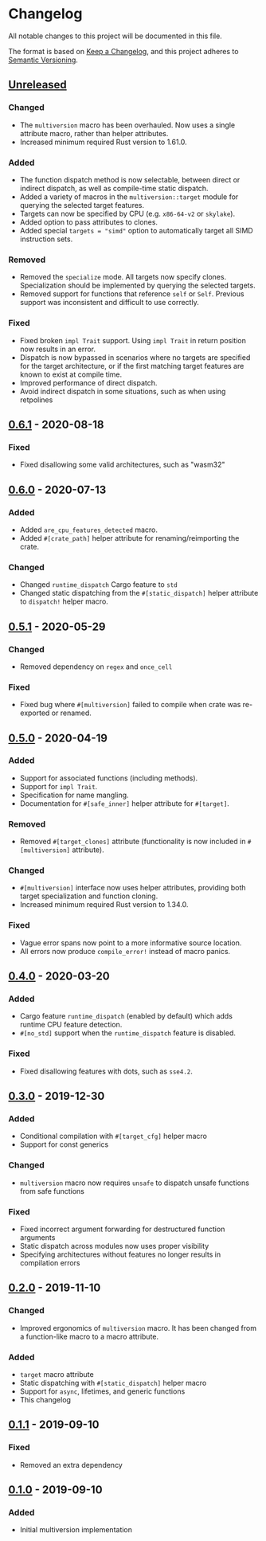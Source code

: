 # Changelog
All notable changes to this project will be documented in this file.

The format is based on [Keep a Changelog](https://keepachangelog.com/en/1.0.0/),
and this project adheres to [Semantic Versioning](https://semver.org/spec/v2.0.0.html).

## [Unreleased]
### Changed
- The `multiversion` macro has been overhauled. Now uses a single attribute macro, rather than helper attributes.
- Increased minimum required Rust version to 1.61.0.
### Added
- The function dispatch method is now selectable, between direct or indirect dispatch, as well as compile-time static dispatch.
- Added a variety of macros in the `multiversion::target` module for querying the selected target features.
- Targets can now be specified by CPU (e.g. `x86-64-v2` or `skylake`).
- Added option to pass attributes to clones.
- Added special `targets = "simd"` option to automatically target all SIMD instruction sets.
### Removed
- Removed the `specialize` mode. All targets now specify clones. Specialization should be implemented by querying the selected targets.
- Removed support for functions that reference `self` or `Self`. Previous support was inconsistent and difficult to use correctly.
### Fixed
- Fixed broken `impl Trait` support.  Using `impl Trait` in return position now results in an error.
- Dispatch is now bypassed in scenarios where no targets are specified for the target architecture, or if the first matching target features are known to exist at compile time.
- Improved performance of direct dispatch.
- Avoid indirect dispatch in some situations, such as when using retpolines

## [0.6.1] - 2020-08-18
### Fixed
- Fixed disallowing some valid architectures, such as "wasm32"

## [0.6.0] - 2020-07-13
### Added
- Added `are_cpu_features_detected` macro.
- Added `#[crate_path]` helper attribute for renaming/reimporting the crate.
### Changed
- Changed `runtime_dispatch` Cargo feature to `std`
- Changed static dispatching from the `#[static_dispatch]` helper attribute to `dispatch!` helper macro.

## [0.5.1] - 2020-05-29
### Changed
- Removed dependency on `regex` and `once_cell`
### Fixed
- Fixed bug where `#[multiversion]` failed to compile when crate was re-exported or renamed.

## [0.5.0] - 2020-04-19
### Added
- Support for associated functions (including methods).
- Support for `impl Trait`.
- Specification for name mangling.
- Documentation for `#[safe_inner]` helper attribute for `#[target]`.
### Removed
- Removed `#[target_clones]` attribute (functionality is now included in `#[multiversion]` attribute).
### Changed
- `#[multiversion]` interface now uses helper attributes, providing both target specialization and function cloning.
- Increased minimum required Rust version to 1.34.0.
### Fixed
- Vague error spans now point to a more informative source location.
- All errors now produce `compile_error!` instead of macro panics.

## [0.4.0] - 2020-03-20
### Added
- Cargo feature `runtime_dispatch` (enabled by default) which adds runtime CPU feature detection.
- `#[no_std]` support when the `runtime_dispatch` feature is disabled.
### Fixed
- Fixed disallowing features with dots, such as `sse4.2`.

## [0.3.0] - 2019-12-30
### Added
- Conditional compilation with `#[target_cfg]` helper macro
- Support for const generics
### Changed
- `multiversion` macro now requires `unsafe` to dispatch unsafe functions from safe functions
### Fixed
- Fixed incorrect argument forwarding for destructured function arguments
- Static dispatch across modules now uses proper visibility
- Specifying architectures without features no longer results in compilation errors

## [0.2.0] - 2019-11-10
### Changed
- Improved ergonomics of `multiversion` macro.  It has been changed from a function-like macro to a macro attribute.
### Added
- `target` macro attribute
- Static dispatching with `#[static_dispatch]` helper macro
- Support for `async`, lifetimes, and generic functions
- This changelog

## [0.1.1] - 2019-09-10
### Fixed
- Removed an extra dependency

## [0.1.0] - 2019-09-10
### Added
- Initial multiversion implementation

[Unreleased]: https://github.com/calebzulawski/multiversion/compare/0.6.1...HEAD
[0.6.1]: https://github.com/calebzulawski/multiversion/compare/0.6.0...0.6.1
[0.6.0]: https://github.com/calebzulawski/multiversion/compare/0.5.1...0.6.0
[0.5.1]: https://github.com/calebzulawski/multiversion/compare/0.5.0...0.5.1
[0.5.0]: https://github.com/calebzulawski/multiversion/compare/0.4.0...0.5.0
[0.4.0]: https://github.com/calebzulawski/multiversion/compare/0.3.0...0.4.0
[0.3.0]: https://github.com/calebzulawski/multiversion/compare/0.2.0...0.3.0
[0.2.0]: https://github.com/calebzulawski/multiversion/compare/0.1.1...0.2.0
[0.1.1]: https://github.com/calebzulawski/multiversion/compare/0.1.0...0.1.1
[0.1.0]: https://github.com/calebzulawski/multiversion/releases/tag/0.1.0
